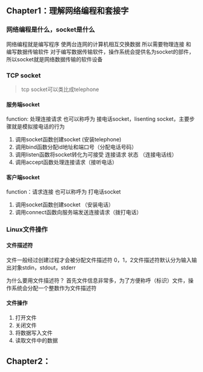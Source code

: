 ## Chapter1：理解网络编程和套接字

### 网络编程是什么，socket是什么
网络编程就是编写程序 使两台连网的计算机相互交换数据
所以需要物理连接 和 编写数据传输软件 
对于编写数据传输软件，操作系统会提供名为socket的部件，所以socket就是网络数据传输的软件设备


### TCP socket
> tcp socket可以类比成telephone 

#### 服务端socket
function: 处理连接请求
也可以称呼为 接电话socket，lisenting socket，主要步骤就是模拟接电话的行为

1. 调用socket函数创建socket (安装telephone)
2. 调用bind函数分配id地址和端口号（分配电话号码）
3. 调用listen函数将socket转化为可接受 连接请求 状态 （连接电话线）
4. 调用accept函数处理连接请求（接听电话）


#### 客户端socket
function：请求连接
也可以称呼为 打电话socket

1. 调用socket函数创建socket （安装电话）
2. 调用connect函数向服务端发送连接请求（拨打电话）

### Linux文件操作

#### 文件描述符
文件一般经过创建过程才会被分配文件描述符
0，1，2文件描述符默认分为输入输出对象stdin，stdout，stderr

为什么要用文件描述符？
首先文件信息非常多，为了方便称呼（标识）文件，操作系统会分配一个整数作为文件描述符

#### 文件操作
1. 打开文件
2. 关闭文件
3. 将数据写入文件
4. 读取文件中的数据


## Chapter2：
